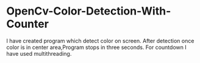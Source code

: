 # OpenCv-Color-Detection-With-Counter

I have created program which detect color on screen. After detection once color is in center area,Program stops in three seconds. For countdown I have used multithreading.
